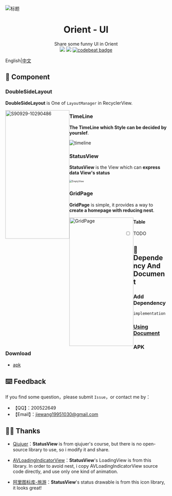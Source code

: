 ![标题](https://github.com/mCyp/Orient-Ui/blob/master/picture/cover.png)

<h1 align="center">Orient - UI</h1>
<div align="center">
  Share some funny UI in Orient</br>
<img src = "https://api.bintray.com/packages/jiewang19951030/Maven/Orient-Ui/images/download.svg"/> <img src="https://img.shields.io/badge/license-Apache2.0-green.svg" style="" /> <a href="https://codebeat.co/projects/github-com-mcyp-orient-ui-master"><img alt="codebeat badge" src="https://codebeat.co/badges/33618fe7-81fe-4d7f-ac59-054a8c62a556" /></a>





</div>

English|[中文](https://github.com/mCyp/Orient-Ui/blob/master/README_ZH.md)

## 💫 Component

### DoubleSideLayout

**DoubleSideLayout** is One of `LayoutManager` in RecyclerView.

<img width="200" height="400" src="https://github.com/mCyp/Orient-Ui/blob/master/picture/%E4%B8%A4%E4%BE%A7%E5%B8%83%E5%B1%80.png" alt="S90929-10290486"  style="float:left;" />

### TimeLine

**The TimeLine which Style can be decided by yourslef**.

![timeline](https://github.com/mCyp/Orient-Ui/blob/master/picture/Timeline.png)

###  StatusView

**StatusView** is the View which can **express data View's status**

<img src="https://github.com/mCyp/Orient-Ui/blob/master/picture/EmptyView.png" alt="EmptyView" style="zoom:50%;" />

### GridPage

**GridPage** is simple, it provides a way to **create a homepage with reducing nest**.

<img width="200" height="400" src="https://github.com/mCyp/Orient-Ui/blob/master/picture/GridPage.png" alt="GridPage" style="float:left;" />

#### Table

- [ ] TODO 

## 📖 Dependency And Document

### Add Dependency 

```groovy
implementation 'com.orient:Orient-Ui:1.0.1'
```

### [Using Document](https://github.com/mCyp/Orient-Ui/blob/master/doc/Document.md)

### APK Download

- [apk](https://github.com/mCyp/Orient-Ui/blob/master/apk/orient-ui.apk?raw=true)

## ⌨️ Feedback

If you find some question，please submit `Issue`，or contact me by：

- 【QQ】：200522649
- 【Email】：jiewang19951030@gmail.com

## 🦸‍♂️ Thanks

- [Qiujuer](https://github.com/qiujuer)：**StatusView** is from qiujuer's course, but there is no open-source library to use, so i modify it and share.

- [AVLoadingIndicatorView](https://github.com/81813780/AVLoadingIndicatorView)：**StatusView**'s LoadingView is from this library. In order to avoid nest, i copy AVLoadingIndicatorView source code directly, and use only one kind of animation. 
- [阿里图标库-旅游](https://www.iconfont.cn/collections/detail?cid=18705)：**StatusView**'s status drawable is from this icon library, it looks great!